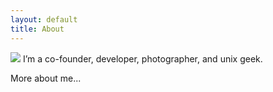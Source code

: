 ```yaml
---
layout: default
title: About
---
```


<img src="http://www.gravatar.com/avatar/2db3a32b41505fca3f96ad08d4865f0e.png" class="callout" />
I’m a co-founder, developer, photographer, and unix geek.

More about me...
